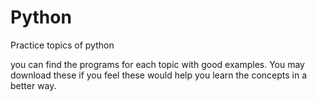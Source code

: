 # Python
Practice topics of python


you can find the programs for each topic with good examples. You may download these if you feel these would help you learn the concepts in a better way.
